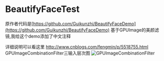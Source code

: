 # BeautifyFaceTest
原作者代码是[https://github.com/Guikunzhi/BeautifyFaceDemo](https://github.com/Guikunzhi/BeautifyFaceDemo)
基于GPUImage的美颜滤镜,我给这个demo添加了中文注释

详细说明可以看这里
http://www.cnblogs.com/fengmin/p/5518755.html
GPUImageCombinationFilter三输入层次图
![GPUImageCombinationFilter](https://github.com/XanderXu/BeautifyFaceTest/blob/master/BeautifyFaceTest/BeautifyFaceTest/20160513110851_920.png)
